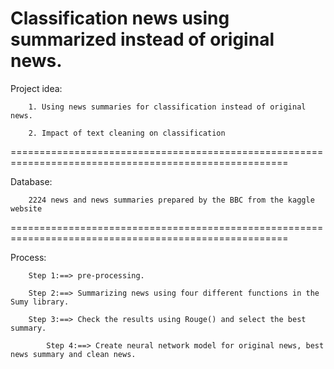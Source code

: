 # Classification news using summarized instead of original news.

Project idea:	

		1. Using news summaries for classification instead of original news.

		2. Impact of text cleaning on classification

====================================================================================================== 

Database:	

		2224 news and news summaries prepared by the BBC from the kaggle website

====================================================================================================== 

Process:	

		Step 1:==> pre-processing.

		Step 2:==> Summarizing news using four different functions in the Sumy library.
		
		Step 3:==> Check the results using Rouge() and select the best summary.
		
	      	Step 4:==> Create neural network model for original news, best news summary and clean news.
